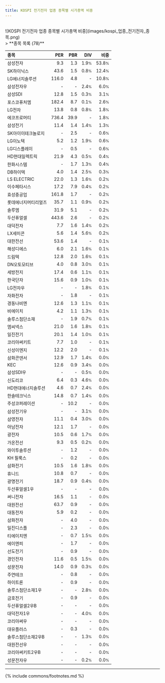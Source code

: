 ```yaml
---
title: KOSPI 전기전자 업종 종목별 시가총액 비중
---
```

<br>
![KOSPI 전기전자 업종 종목별 시가총액 비중](images/kospi_업종_전기전자_종목.png)
<br>
> **종목 목록 (78)**<a id="list"></a>

| **종목** | **PER** | **PBR** | **DIV** | **비중** |
| :------- | ------: | ------: | ------: | -------: |
| 삼성전자 | 9.3<small></small> | 1.3<small></small> | 1.9<small>%</small> | 53.8<small>%</small> |
| SK하이닉스 | 43.6<small></small> | 1.5<small></small> | 0.8<small>%</small> | 12.4<small>%</small> |
| LG에너지솔루션 | 116.0<small></small> | 4.8<small></small> | - | 10.8<small>%</small> |
| 삼성전자우 | - | - | 2.4<small>%</small> | 6.0<small>%</small> |
| 삼성SDI | 12.8<small></small> | 1.5<small></small> | 0.3<small>%</small> | 3.1<small>%</small> |
| 포스코퓨처엠 | 182.4<small></small> | 8.7<small></small> | 0.1<small>%</small> | 2.6<small>%</small> |
| LG전자 | 13.8<small></small> | 0.8<small></small> | 0.8<small>%</small> | 1.8<small>%</small> |
| 에코프로머티 | 736.4<small></small> | 39.9<small></small> | - | 1.8<small>%</small> |
| 삼성전기 | 11.4<small></small> | 1.4<small></small> | 1.4<small>%</small> | 1.3<small>%</small> |
| SK아이이테크놀로지 | - | 2.5<small></small> | - | 0.6<small>%</small> |
| LG이노텍 | 5.2<small></small> | 1.2<small></small> | 1.9<small>%</small> | 0.6<small>%</small> |
| LG디스플레이 | - | 0.5<small></small> | - | 0.6<small>%</small> |
| HD현대일렉트릭 | 21.9<small></small> | 4.3<small></small> | 0.5<small>%</small> | 0.4<small>%</small> |
| 한화시스템 | - | 1.7<small></small> | 1.3<small>%</small> | 0.4<small>%</small> |
| DB하이텍 | 4.0<small></small> | 1.4<small></small> | 2.5<small>%</small> | 0.3<small>%</small> |
| LS ELECTRIC | 22.0<small></small> | 1.3<small></small> | 1.6<small>%</small> | 0.2<small>%</small> |
| 이수페타시스 | 17.2<small></small> | 7.9<small></small> | 0.4<small>%</small> | 0.2<small>%</small> |
| 효성중공업 | 161.8<small></small> | 1.7<small></small> | - | 0.2<small>%</small> |
| 롯데에너지머티리얼즈 | 35.7<small></small> | 1.1<small></small> | 0.9<small>%</small> | 0.2<small>%</small> |
| 솔루엠 | 31.9<small></small> | 5.1<small></small> | - | 0.2<small>%</small> |
| 두산퓨얼셀 | 443.6<small></small> | 2.6<small></small> | - | 0.2<small>%</small> |
| 대덕전자 | 7.7<small></small> | 1.6<small></small> | 1.4<small>%</small> | 0.2<small>%</small> |
| LX세미콘 | 5.6<small></small> | 1.4<small></small> | 5.6<small>%</small> | 0.2<small>%</small> |
| 대한전선 | 53.6<small></small> | 1.4<small></small> | - | 0.1<small>%</small> |
| 해성디에스 | 6.0<small></small> | 2.1<small></small> | 1.6<small>%</small> | 0.1<small>%</small> |
| 드림텍 | 12.8<small></small> | 2.0<small></small> | 1.6<small>%</small> | 0.1<small>%</small> |
| DN오토모티브 | 4.0<small></small> | 0.8<small></small> | 3.0<small>%</small> | 0.1<small>%</small> |
| 세방전지 | 17.4<small></small> | 0.6<small></small> | 1.1<small>%</small> | 0.1<small>%</small> |
| 한국단자 | 15.6<small></small> | 0.9<small></small> | 1.0<small>%</small> | 0.1<small>%</small> |
| LG전자우 | - | - | 1.8<small>%</small> | 0.1<small>%</small> |
| 자화전자 | - | 1.8<small></small> | - | 0.1<small>%</small> |
| 경동나비엔 | 12.6<small></small> | 1.3<small></small> | 1.1<small>%</small> | 0.1<small>%</small> |
| 비에이치 | 4.2<small></small> | 1.1<small></small> | 1.3<small>%</small> | 0.1<small>%</small> |
| 솔루스첨단소재 | - | 1.9<small></small> | 0.7<small>%</small> | 0.1<small>%</small> |
| 엠씨넥스 | 21.0<small></small> | 1.6<small></small> | 1.8<small>%</small> | 0.1<small>%</small> |
| 일진전기 | 20.1<small></small> | 1.4<small></small> | 1.0<small>%</small> | 0.1<small>%</small> |
| 코리아써키트 | 7.7<small></small> | 1.0<small></small> | - | 0.1<small>%</small> |
| 신성이엔지 | 12.2<small></small> | 2.0<small></small> | - | 0.1<small>%</small> |
| 삼화콘덴서 | 12.9<small></small> | 1.7<small></small> | 1.4<small>%</small> | 0.0<small>%</small> |
| KEC | 12.6<small></small> | 0.9<small></small> | 3.4<small>%</small> | 0.0<small>%</small> |
| 삼성SDI우 | - | - | 0.5<small>%</small> | 0.0<small>%</small> |
| 신도리코 | 6.4<small></small> | 0.3<small></small> | 4.6<small>%</small> | 0.0<small>%</small> |
| HD현대에너지솔루션 | 4.6<small></small> | 0.7<small></small> | 2.4<small>%</small> | 0.0<small>%</small> |
| 한솔테크닉스 | 14.8<small></small> | 0.7<small></small> | 1.4<small>%</small> | 0.0<small>%</small> |
| 주성코퍼레이션 | - | 10.2<small></small> | - | 0.0<small>%</small> |
| 삼성전기우 | - | - | 3.1<small>%</small> | 0.0<small>%</small> |
| 삼영전자 | 11.1<small></small> | 0.4<small></small> | 3.0<small>%</small> | 0.0<small>%</small> |
| 아남전자 | 12.1<small></small> | 1.7<small></small> | - | 0.0<small>%</small> |
| 광전자 | 10.5<small></small> | 0.6<small></small> | 1.7<small>%</small> | 0.0<small>%</small> |
| 가온전선 | 9.3<small></small> | 0.5<small></small> | 0.2<small>%</small> | 0.0<small>%</small> |
| 와이투솔루션 | - | 1.2<small></small> | - | 0.0<small>%</small> |
| KH 필룩스 | - | 0.2<small></small> | - | 0.0<small>%</small> |
| 삼화전기 | 10.5<small></small> | 1.6<small></small> | 1.8<small>%</small> | 0.0<small>%</small> |
| 휴니드 | 10.8<small></small> | 0.7<small></small> | - | 0.0<small>%</small> |
| 광명전기 | 18.7<small></small> | 0.9<small></small> | 0.4<small>%</small> | 0.0<small>%</small> |
| 두산퓨얼셀1우 | - | - | - | 0.0<small>%</small> |
| 써니전자 | 16.5<small></small> | 1.1<small></small> | - | 0.0<small>%</small> |
| 대원전선 | 63.7<small></small> | 0.9<small></small> | - | 0.0<small>%</small> |
| 대동전자 | 5.9<small></small> | 0.2<small></small> | - | 0.0<small>%</small> |
| 삼화전자 | - | 4.0<small></small> | - | 0.0<small>%</small> |
| 일진디스플 | - | 2.3<small></small> | - | 0.0<small>%</small> |
| 티에이치엔 | - | 0.7<small></small> | 1.5<small>%</small> | 0.0<small>%</small> |
| 에이엔피 | - | 1.7<small></small> | - | 0.0<small>%</small> |
| 선도전기 | - | 0.9<small></small> | - | 0.0<small>%</small> |
| 경인전자 | 11.6<small></small> | 0.5<small></small> | 1.5<small>%</small> | 0.0<small>%</small> |
| 성문전자 | 14.0<small></small> | 0.9<small></small> | 0.3<small>%</small> | 0.0<small>%</small> |
| 주연테크 | - | 0.8<small></small> | - | 0.0<small>%</small> |
| 하이트론 | - | 0.9<small></small> | - | 0.0<small>%</small> |
| 솔루스첨단소재1우 | - | - | 2.8<small>%</small> | 0.0<small>%</small> |
| 금호전기 | - | 0.9<small></small> | - | 0.0<small>%</small> |
| 두산퓨얼셀2우B | - | - | - | 0.0<small>%</small> |
| 대덕전자1우 | - | - | 4.0<small>%</small> | 0.0<small>%</small> |
| 코리아써우 | - | - | - | 0.0<small>%</small> |
| 대유플러스 | - | 0.3<small></small> | - | 0.0<small>%</small> |
| 솔루스첨단소재2우B | - | - | 1.3<small>%</small> | 0.0<small>%</small> |
| 대원전선우 | - | - | - | 0.0<small>%</small> |
| 코리아써키트2우B | - | - | - | 0.0<small>%</small> |
| 성문전자우 | - | - | 0.2<small>%</small> | 0.0<small>%</small> |

---
{% include commons/footnotes.md %}